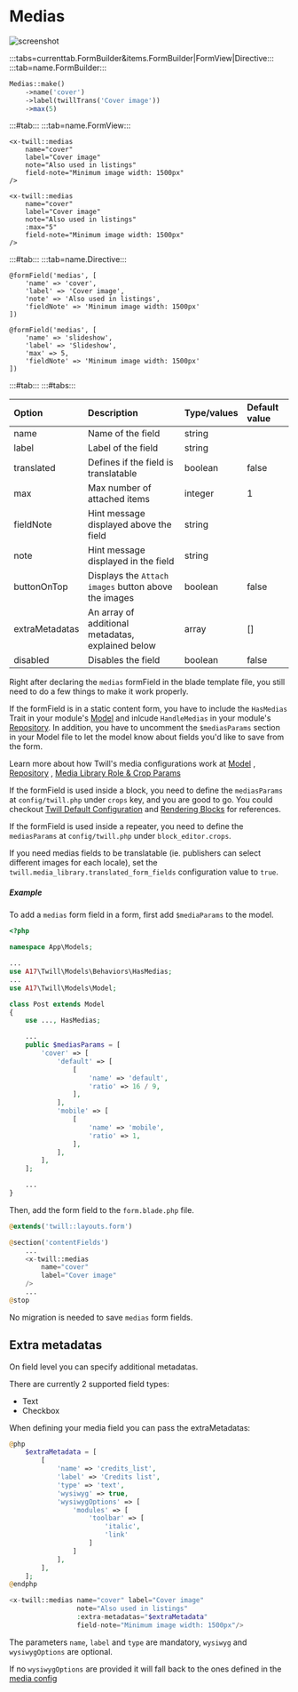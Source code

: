 # Medias

![screenshot](/assets/medias.png)

:::tabs=currenttab.FormBuilder&items.FormBuilder|FormView|Directive:::
:::tab=name.FormBuilder:::

```php
Medias::make()
    ->name('cover')
    ->label(twillTrans('Cover image'))
    ->max(5)
```

:::#tab:::
:::tab=name.FormView:::

```blade
<x-twill::medias 
    name="cover" 
    label="Cover image"
    note="Also used in listings"
    field-note="Minimum image width: 1500px"
/>

<x-twill::medias 
    name="cover" 
    label="Cover image"
    note="Also used in listings"
    :max="5"
    field-note="Minimum image width: 1500px"
/>
```

:::#tab:::
:::tab=name.Directive:::

```blade
@formField('medias', [
    'name' => 'cover',
    'label' => 'Cover image',
    'note' => 'Also used in listings',
    'fieldNote' => 'Minimum image width: 1500px'
])

@formField('medias', [
    'name' => 'slideshow',
    'label' => 'Slideshow',
    'max' => 5,
    'fieldNote' => 'Minimum image width: 1500px'
])
```

:::#tab:::
:::#tabs:::

| Option         | Description                                          | Type/values    | Default value |
|:---------------|:-----------------------------------------------------|:---------------|:--------------|
| name           | Name of the field                                    | string         |               |
| label          | Label of the field                                   | string         |               |
| translated     | Defines if the field is translatable                 | boolean        | false         |
| max            | Max number of attached items                         | integer        | 1             |
| fieldNote      | Hint message displayed above the field               | string         |               |
| note           | Hint message displayed in the field                  | string         |               |
| buttonOnTop    | Displays the `Attach images` button above the images | boolean        | false         |
| extraMetadatas | An array of additional metadatas, explained below    | array          | []            |
| disabled       | Disables the field                                   | boolean        | false         |

Right after declaring the `medias` formField in the blade template file, you still need to do a few things to make it
work properly.

If the formField is in a static content form, you have to include the `HasMedias` Trait in your
module's [Model](/crud-modules/models.html) and inlcude `HandleMedias` in your
module's [Repository](/crud-modules/repositories.html). In addition, you have to uncomment the `$mediasParams` section
in your Model file to let the model know about fields you'd like to save from the form.

Learn more about how Twill's media configurations work at [Model](/crud-modules/models.html)
, [Repository](/crud-modules/repositories.html)
, [Media Library Role & Crop Params](/media-library/image-rendering-service.html)

If the formField is used inside a block, you need to define the `mediasParams` at `config/twill.php` under `crops` key,
and you are good to go. You could checkout [Twill Default Configuration](/block-editor/default-configuration.html)
and [Rendering Blocks](/block-editor/rendering-blocks.html) for references.

If the formField is used inside a repeater, you need to define the `mediasParams` at `config/twill.php`
under `block_editor.crops`.

If you need medias fields to be translatable (ie. publishers can select different images for each locale), set
the `twill.media_library.translated_form_fields` configuration value to `true`.

##### Example

To add a `medias` form field in a form, first add `$mediaParams` to the model.

```php
<?php

namespace App\Models;

...
use A17\Twill\Models\Behaviors\HasMedias;
...
use A17\Twill\Models\Model;

class Post extends Model
{
    use ..., HasMedias;

    ...
    public $mediasParams = [
        'cover' => [
            'default' => [
                [
                    'name' => 'default',
                    'ratio' => 16 / 9,
                ],
            ],
            'mobile' => [
                [
                    'name' => 'mobile',
                    'ratio' => 1,
                ],
            ],
        ],
    ];

    ...
}
```

Then, add the form field to the `form.blade.php` file.

```php
@extends('twill::layouts.form')

@section('contentFields')
    ...
    <x-twill::medias
        name="cover"
        label="Cover image"
    />
    ...
@stop
```

No migration is needed to save `medias` form fields.

## Extra metadatas

On field level you can specify additional metadatas.

There are currently 2 supported field types:

- Text
- Checkbox

When defining your media field you can pass the extraMetadatas:

```php
@php
    $extraMetadata = [
        [
            'name' => 'credits_list',
            'label' => 'Credits list',
            'type' => 'text',
            'wysiwyg' => true,
            'wysiwygOptions' => [
                'modules' => [
                    'toolbar' => [
                        'italic',
                        'link'
                    ]
                ]
            ],
        ],
    ];
@endphp

<x-twill::medias name="cover" label="Cover image"
                 note="Also used in listings"
                 :extra-metadatas="$extraMetadata"
                 field-note="Minimum image width: 1500px"/>
```

The parameters `name`, `label` and `type` are mandatory, `wysiwyg` and `wysiwygOptions` are optional.

If no `wysiwygOptions` are provided it will fall back to the ones defined in
the [media config](/getting-started/configuration.html#media-library/)
